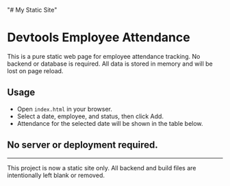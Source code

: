 "# My Static Site"

# Devtools Employee Attendance

This is a pure static web page for employee attendance tracking. No backend or database is required. All data is stored in memory and will be lost on page reload.

## Usage
- Open `index.html` in your browser.
- Select a date, employee, and status, then click Add.
- Attendance for the selected date will be shown in the table below.

## No server or deployment required.

---

This project is now a static site only. All backend and build files are intentionally left blank or removed.